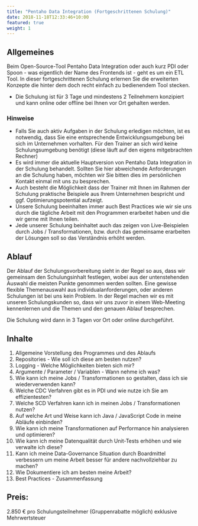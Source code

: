 ```yaml
---
title: "Pentaho Data Integration (Fortgeschrittenen Schulung)"
date: 2018-11-18T12:33:46+10:00
featured: true
weight: 1
---
```

## Allgemeines
Beim Open-Source-Tool Pentaho Data Integration oder auch kurz PDI oder Spoon - was eigentlich der Name des Frontends ist - geht es um ein ETL Tool. In dieser fortgeschrittenen Schulung erlernen Sie die erweiterten Konzepte die hinter dem doch recht einfach zu bedienendem Tool stecken. 

- Die Schulung ist für 3 Tage und mindestens 2 Teilnehmern konzipiert und kann online oder offline bei Ihnen vor Ort gehalten werden.

### Hinweise
- Falls Sie auch aktiv Aufgaben in der Schulung erledigen möchten, ist es notwendig, dass Sie eine entsprechende Entwicklungsumgebung bei sich im Unternehmen vorhalten. Für den Trainer an sich wird keine Schulungsumgebung benötigt (diese läuft auf den eigens mitgebrachten Rechner)
- Es wird immer die aktuelle Hauptversion von Pentaho Data Integration in der Schulung behandelt. Sollten Sie hier abweichende Anforderungen an die Schulung haben, möchten wir Sie bitten dies im persönlichen Kontakt einmal mit uns zu besprechen.
- Auch besteht die Möglichkeit dass der Trainer mit Ihnen im Rahmen der Schulung praktische Beispiele aus Ihrem Unternehmen bespricht und ggf. Optimierungspotential aufzeigt.
- Unsere Schulung beeinhalten immer auch Best Practices wie wir sie uns durch die tägliche Arbeit mit den Programmen erarbeitet haben und die wir gerne mit Ihnen teilen.
- Jede unserer Schulung beinhaltet auch das zeigen von Live-Beispielen durch Jobs / Transformationen, bzw. durch das gemeinsame erarbeiten der Lösungen soll so das Verständnis erhöht werden.

## Ablauf
Der Ablauf der Schulungsvorbereitung sieht in der Regel so aus, dass wir gemeinsam den Schulungsinhalt festlegen, wobei aus der untenstehenden Auswahl die meisten Punkte genommen werden sollten. Eine gewisse flexible Themenauswahl aus individualanforderungen, oder anderen Schulungen ist bei uns kein Problem.
In der Regel machen wir es mit unseren Schulungskunden so, dass wir uns zuvor in einem Web-Meeting kennenlernen und die Themen und den genauen Ablauf besprechen.

Die Schulung wird dann in 3 Tagen vor Ort oder online durchgeführt.


## Inhalte
1. Allgemeine Vorstellung des Programmes und des Ablaufs
2. Repositories - Wie soll ich diese am besten nutzen?
3. Logging - Welche Möglichkeiten bieten sich mir?
4. Argumente / Parameter / Variablen - Wann nehme ich was?
5. Wie kann ich meine Jobs / Transformationen so gestalten, dass ich sie wiederverwenden kann?
6. Welche CDC Verfahren gibt es in PDI und wie nutze ich Sie am effizientesten?
7. Welche SCD Verfahren kann ich in meinen Jobs / Transformationen nutzen?
8. Auf welche Art und Weise kann ich Java / JavaScript Code in meine Abläufe einbinden?
9. Wie kann ich meine Transformationen auf Performance hin analysieren und optimieren?
10. Wie kann ich meine Datenqualität durch Unit-Tests erhöhen und wie verwalte ich diese?
11. Kann ich meine Data-Governance Situation durch Boardmittel verbessern um meine Arbeit besser für andere nachvollziehbar zu machen?
12. Wie Dokumentiere ich am besten meine Arbeit?
13. Best Practices - Zusammenfassung

## Preis:
2.850 € pro Schulungsteilnehmer (Gruppenrabatte möglich) exklusive Mehrwertsteuer